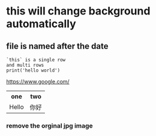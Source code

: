 this will change background automatically
===
## file is named after the date
    `this` is a single row
    and multi rows
    print('hello world')
https://www.google.com/
<div>
    <table border="0">
	  <tr>
	    <th>one</th>
	    <th>two</th>
	  </tr>
	  <tr>
	    <td>Hello</td>
	    <td>你好</td>
	  </tr>
    </table>
</div>

### remove the orginal jpg image
